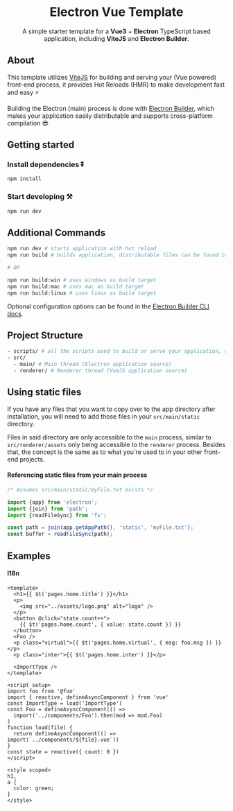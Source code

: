 <div align="center"> 

# Electron Vue Template


A simple starter template for a **Vue3** + **Electron** TypeScript based application, including **ViteJS** and **Electron Builder**.
</div>

## About

This template utilizes [ViteJS](https://vitejs.dev) for building and serving your (Vue powered) front-end process, it provides Hot Reloads (HMR) to make development fast and easy ⚡ 

Building the Electron (main) process is done with [Electron Builder](https://www.electron.build/), which makes your application easily distributable and supports cross-platform compilation 😎

## Getting started

### Install dependencies ⏬

```bash
npm install
```

### Start developing ⚒️

```bash
npm run dev
```

## Additional Commands

```bash
npm run dev # starts application with hot reload
npm run build # builds application, distributable files can be found in "dist" folder

# OR

npm run build:win # uses windows as build target
npm run build:mac # uses mac as build target
npm run build:linux # uses linux as build target
```

Optional configuration options can be found in the [Electron Builder CLI docs](https://www.electron.build/cli.html).
## Project Structure

```bash
- scripts/ # all the scripts used to build or serve your application, change as you like.
- src/
  - main/ # Main thread (Electron application source)
  - renderer/ # Renderer thread (VueJS application source)
```

## Using static files

If you have any files that you want to copy over to the app directory after installation, you will need to add those files in your `src/main/static` directory.

Files in said directory are only accessible to the `main` process, similar to `src/renderer/assets` only being accessible to the `renderer` process. Besides that, the concept is the same as to what you're used to in your other front-end projects.

#### Referencing static files from your main process

```ts
/* Assumes src/main/static/myFile.txt exists */

import {app} from 'electron';
import {join} from 'path';
import {readFileSync} from 'fs';

const path = join(app.getAppPath(), 'static', 'myFile.txt');
const buffer = readFileSync(path);
```


## Examples

#### l18n

```vue
<template>
  <h1>{{ $t('pages.home.title') }}</h1>
  <p>
    <img src="../assets/logo.png" alt="logo" />
  </p>
  <button @click="state.count++">
    {{ $t('pages.home.count', { value: state.count }) }}
  </button>
  <Foo />
  <p class="virtual">{{ $t('pages.home.virtual', { msg: foo.msg }) }}</p>
  <p class="inter">{{ $t('pages.home.inter') }}</p>

  <ImportType />
</template>

<script setup>
import foo from '@foo'
import { reactive, defineAsyncComponent } from 'vue'
const ImportType = load('ImportType')
const Foo = defineAsyncComponent(() =>
  import('../components/Foo').then(mod => mod.Foo)
)
function load(file) {
  return defineAsyncComponent(() => import(`../components/${file}.vue`))
}
const state = reactive({ count: 0 })
</script>

<style scoped>
h1,
a {
  color: green;
}
</style>

```